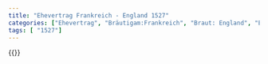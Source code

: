 ```yaml
---
title: "Ehevertrag Frankreich - England 1527"
categories: ["Ehevertrag", "Bräutigam:Frankreich", "Braut: England", "Eheschließung vollzogen?:Nein", "verschiedenkonfessionelle Ehe?:Nein", "Dynastie Bräutigam:Habsburg (Spanien)", "Akteur Bräutigam:Habsburg (Spanien)", "Akteur Braut:Tudor", "Textbezug?:ja", "Ständisch?:nein", "Ratifikation?:ja", "Sonstiges?:ja", "Bräutigam:Frankreich", "Braut: England"]
tags: [ "1527"]
---
```

<!--more-->
{{<v63>}}